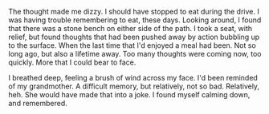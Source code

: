 The thought made me dizzy. I should have stopped to eat during the drive. I was having trouble remembering to eat, these days. Looking around, I found that there was a stone bench on either side of the path. I took a seat, with relief, but found thoughts that had been pushed away by action bubbling up to the surface. When the last time that I'd enjoyed a meal had been. Not so long ago, but also a lifetime away. Too many thoughts were coming now, too quickly. More that I could bear to face.

I breathed deep, feeling a brush of wind across my face. I'd been reminded of my grandmother. A difficult memory, but relatively, not so bad. Relatively, heh. She would have made that into a joke. I found myself calming down, and remembered. 